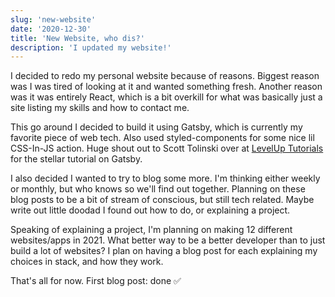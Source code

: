 ```yaml
---
slug: 'new-website'
date: '2020-12-30'
title: 'New Website, who dis?'
description: 'I updated my website!'
---
```


I decided to redo my personal website because of reasons. Biggest reason was I
was tired of looking at it and wanted something fresh. Another reason was it was
entirely React, which is a bit overkill for what was basically just a site
listing my skills and how to contact me.

This go around I decided to build it using Gatsby, which is currently my
favorite piece of web tech. Also used styled-components for some nice lil
CSS-In-JS action. Huge shout out to Scott Tolinski over at
[LevelUp Tutorials](https://www.leveluptutorials.com/) for the stellar tutorial
on Gatsby.

I also decided I wanted to try to blog some more. I'm thinking either weekly or
monthly, but who knows so we'll find out together. Planning on these blog posts
to be a bit of stream of conscious, but still tech related. Maybe write out
little doodad I found out how to do, or explaining a project.

Speaking of explaining a project, I'm planning on making 12 different
websites/apps in 2021. What better way to be a better developer than to just
build a lot of websites? I plan on having a blog post for each explaining my
choices in stack, and how they work.

That's all for now. First blog post: done ✅
